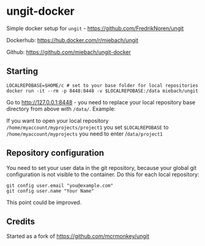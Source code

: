 # ungit-docker

Simple docker setup for `ungit` - https://github.com/FredrikNoren/ungit

Dockerhub: https://hub.docker.com/r/miebach/ungit

Github: https://github.com/miebach/ungit-docker

## Starting

```shell
LOCALREPOBASE=$HOME/c # set to your base folder for local repositories
docker run -it --rm -p 8448:8448 -v $LOCALREPOBASE:/data miebach/ungit
```

Go to http://127.0.0.1:8448 - you need to replace your local repository base directory from above with `/data/`. Example: 


If you want to open your local repository `/home/myaccount/myprojects/project1` you set `$LOCALREPOBASE` to `/home/myaccount/myprojects` you need to enter /`data/project1`


## Repository configuration

You need to set your user data in the git repository, because your global git configuration is not visible to the container. Do this for each local repository:

    git config user.email "you@example.com"
    git config user.name "Your Name"

This point could be improved.

## Credits

Started as a fork of https://github.com/mcrmonkey/ungit
